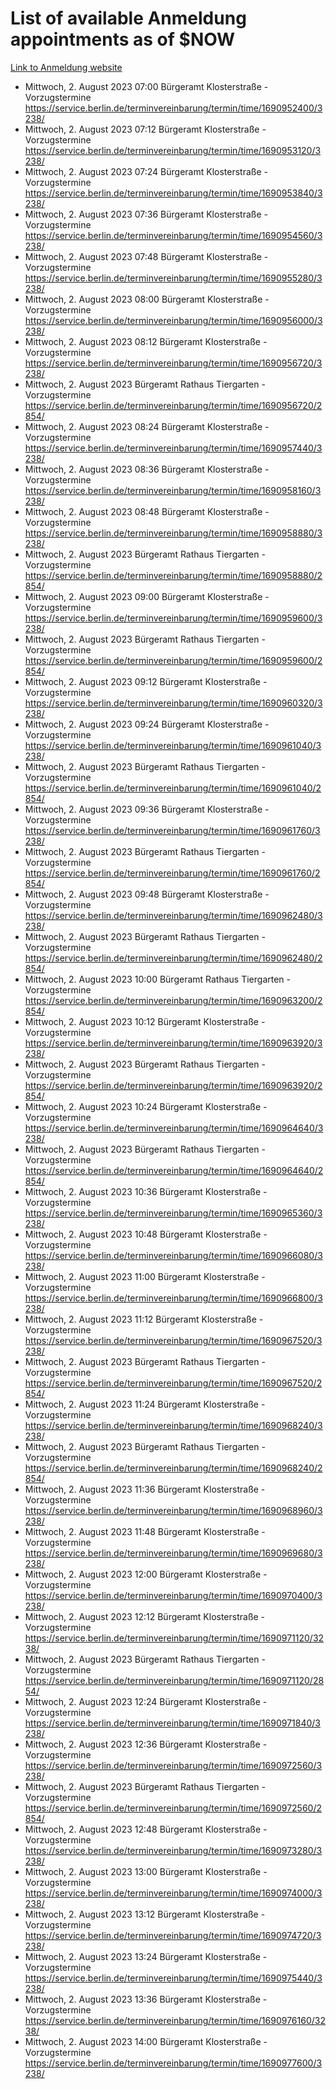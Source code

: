 # List of available Anmeldung appointments as of $NOW
[Link to Anmeldung website](https://service.berlin.de/terminvereinbarung/termin/tag.php?termin=1&anliegen[]=120686&dienstleisterlist=122210,122217,327316,122219,327312,122227,327314,122231,327346,122243,327348,122254,122252,329742,122260,329745,122262,329748,122271,327278,122273,327274,122277,327276,330436,122280,327294,122282,327290,122284,327292,122291,327270,122285,327266,122286,327264,122296,327268,150230,329760,122297,327286,122294,327284,122312,329763,122314,329775,122304,327330,122311,327334,122309,327332,317869,122281,327352,122279,329772,122283,122276,327324,122274,327326,122267,329766,122246,327318,122251,327320,122257,327322,122208,327298,122226,327300&herkunft=http%3A%2F%2Fservice.berlin.de%2Fdienstleistung%2F120686%2F)
- Mittwoch, 2. August 2023 07:00 Bürgeramt Klosterstraße - Vorzugstermine https://service.berlin.de/terminvereinbarung/termin/time/1690952400/3238/
- Mittwoch, 2. August 2023 07:12 Bürgeramt Klosterstraße - Vorzugstermine https://service.berlin.de/terminvereinbarung/termin/time/1690953120/3238/
- Mittwoch, 2. August 2023 07:24 Bürgeramt Klosterstraße - Vorzugstermine https://service.berlin.de/terminvereinbarung/termin/time/1690953840/3238/
- Mittwoch, 2. August 2023 07:36 Bürgeramt Klosterstraße - Vorzugstermine https://service.berlin.de/terminvereinbarung/termin/time/1690954560/3238/
- Mittwoch, 2. August 2023 07:48 Bürgeramt Klosterstraße - Vorzugstermine https://service.berlin.de/terminvereinbarung/termin/time/1690955280/3238/
- Mittwoch, 2. August 2023 08:00 Bürgeramt Klosterstraße - Vorzugstermine https://service.berlin.de/terminvereinbarung/termin/time/1690956000/3238/
- Mittwoch, 2. August 2023 08:12 Bürgeramt Klosterstraße - Vorzugstermine https://service.berlin.de/terminvereinbarung/termin/time/1690956720/3238/
- Mittwoch, 2. August 2023  Bürgeramt Rathaus Tiergarten - Vorzugstermine https://service.berlin.de/terminvereinbarung/termin/time/1690956720/2854/
- Mittwoch, 2. August 2023 08:24 Bürgeramt Klosterstraße - Vorzugstermine https://service.berlin.de/terminvereinbarung/termin/time/1690957440/3238/
- Mittwoch, 2. August 2023 08:36 Bürgeramt Klosterstraße - Vorzugstermine https://service.berlin.de/terminvereinbarung/termin/time/1690958160/3238/
- Mittwoch, 2. August 2023 08:48 Bürgeramt Klosterstraße - Vorzugstermine https://service.berlin.de/terminvereinbarung/termin/time/1690958880/3238/
- Mittwoch, 2. August 2023  Bürgeramt Rathaus Tiergarten - Vorzugstermine https://service.berlin.de/terminvereinbarung/termin/time/1690958880/2854/
- Mittwoch, 2. August 2023 09:00 Bürgeramt Klosterstraße - Vorzugstermine https://service.berlin.de/terminvereinbarung/termin/time/1690959600/3238/
- Mittwoch, 2. August 2023  Bürgeramt Rathaus Tiergarten - Vorzugstermine https://service.berlin.de/terminvereinbarung/termin/time/1690959600/2854/
- Mittwoch, 2. August 2023 09:12 Bürgeramt Klosterstraße - Vorzugstermine https://service.berlin.de/terminvereinbarung/termin/time/1690960320/3238/
- Mittwoch, 2. August 2023 09:24 Bürgeramt Klosterstraße - Vorzugstermine https://service.berlin.de/terminvereinbarung/termin/time/1690961040/3238/
- Mittwoch, 2. August 2023  Bürgeramt Rathaus Tiergarten - Vorzugstermine https://service.berlin.de/terminvereinbarung/termin/time/1690961040/2854/
- Mittwoch, 2. August 2023 09:36 Bürgeramt Klosterstraße - Vorzugstermine https://service.berlin.de/terminvereinbarung/termin/time/1690961760/3238/
- Mittwoch, 2. August 2023  Bürgeramt Rathaus Tiergarten - Vorzugstermine https://service.berlin.de/terminvereinbarung/termin/time/1690961760/2854/
- Mittwoch, 2. August 2023 09:48 Bürgeramt Klosterstraße - Vorzugstermine https://service.berlin.de/terminvereinbarung/termin/time/1690962480/3238/
- Mittwoch, 2. August 2023  Bürgeramt Rathaus Tiergarten - Vorzugstermine https://service.berlin.de/terminvereinbarung/termin/time/1690962480/2854/
- Mittwoch, 2. August 2023 10:00 Bürgeramt Rathaus Tiergarten - Vorzugstermine https://service.berlin.de/terminvereinbarung/termin/time/1690963200/2854/
- Mittwoch, 2. August 2023 10:12 Bürgeramt Klosterstraße - Vorzugstermine https://service.berlin.de/terminvereinbarung/termin/time/1690963920/3238/
- Mittwoch, 2. August 2023  Bürgeramt Rathaus Tiergarten - Vorzugstermine https://service.berlin.de/terminvereinbarung/termin/time/1690963920/2854/
- Mittwoch, 2. August 2023 10:24 Bürgeramt Klosterstraße - Vorzugstermine https://service.berlin.de/terminvereinbarung/termin/time/1690964640/3238/
- Mittwoch, 2. August 2023  Bürgeramt Rathaus Tiergarten - Vorzugstermine https://service.berlin.de/terminvereinbarung/termin/time/1690964640/2854/
- Mittwoch, 2. August 2023 10:36 Bürgeramt Klosterstraße - Vorzugstermine https://service.berlin.de/terminvereinbarung/termin/time/1690965360/3238/
- Mittwoch, 2. August 2023 10:48 Bürgeramt Klosterstraße - Vorzugstermine https://service.berlin.de/terminvereinbarung/termin/time/1690966080/3238/
- Mittwoch, 2. August 2023 11:00 Bürgeramt Klosterstraße - Vorzugstermine https://service.berlin.de/terminvereinbarung/termin/time/1690966800/3238/
- Mittwoch, 2. August 2023 11:12 Bürgeramt Klosterstraße - Vorzugstermine https://service.berlin.de/terminvereinbarung/termin/time/1690967520/3238/
- Mittwoch, 2. August 2023  Bürgeramt Rathaus Tiergarten - Vorzugstermine https://service.berlin.de/terminvereinbarung/termin/time/1690967520/2854/
- Mittwoch, 2. August 2023 11:24 Bürgeramt Klosterstraße - Vorzugstermine https://service.berlin.de/terminvereinbarung/termin/time/1690968240/3238/
- Mittwoch, 2. August 2023  Bürgeramt Rathaus Tiergarten - Vorzugstermine https://service.berlin.de/terminvereinbarung/termin/time/1690968240/2854/
- Mittwoch, 2. August 2023 11:36 Bürgeramt Klosterstraße - Vorzugstermine https://service.berlin.de/terminvereinbarung/termin/time/1690968960/3238/
- Mittwoch, 2. August 2023 11:48 Bürgeramt Klosterstraße - Vorzugstermine https://service.berlin.de/terminvereinbarung/termin/time/1690969680/3238/
- Mittwoch, 2. August 2023 12:00 Bürgeramt Klosterstraße - Vorzugstermine https://service.berlin.de/terminvereinbarung/termin/time/1690970400/3238/
- Mittwoch, 2. August 2023 12:12 Bürgeramt Klosterstraße - Vorzugstermine https://service.berlin.de/terminvereinbarung/termin/time/1690971120/3238/
- Mittwoch, 2. August 2023  Bürgeramt Rathaus Tiergarten - Vorzugstermine https://service.berlin.de/terminvereinbarung/termin/time/1690971120/2854/
- Mittwoch, 2. August 2023 12:24 Bürgeramt Klosterstraße - Vorzugstermine https://service.berlin.de/terminvereinbarung/termin/time/1690971840/3238/
- Mittwoch, 2. August 2023 12:36 Bürgeramt Klosterstraße - Vorzugstermine https://service.berlin.de/terminvereinbarung/termin/time/1690972560/3238/
- Mittwoch, 2. August 2023  Bürgeramt Rathaus Tiergarten - Vorzugstermine https://service.berlin.de/terminvereinbarung/termin/time/1690972560/2854/
- Mittwoch, 2. August 2023 12:48 Bürgeramt Klosterstraße - Vorzugstermine https://service.berlin.de/terminvereinbarung/termin/time/1690973280/3238/
- Mittwoch, 2. August 2023 13:00 Bürgeramt Klosterstraße - Vorzugstermine https://service.berlin.de/terminvereinbarung/termin/time/1690974000/3238/
- Mittwoch, 2. August 2023 13:12 Bürgeramt Klosterstraße - Vorzugstermine https://service.berlin.de/terminvereinbarung/termin/time/1690974720/3238/
- Mittwoch, 2. August 2023 13:24 Bürgeramt Klosterstraße - Vorzugstermine https://service.berlin.de/terminvereinbarung/termin/time/1690975440/3238/
- Mittwoch, 2. August 2023 13:36 Bürgeramt Klosterstraße - Vorzugstermine https://service.berlin.de/terminvereinbarung/termin/time/1690976160/3238/
- Mittwoch, 2. August 2023 14:00 Bürgeramt Klosterstraße - Vorzugstermine https://service.berlin.de/terminvereinbarung/termin/time/1690977600/3238/
